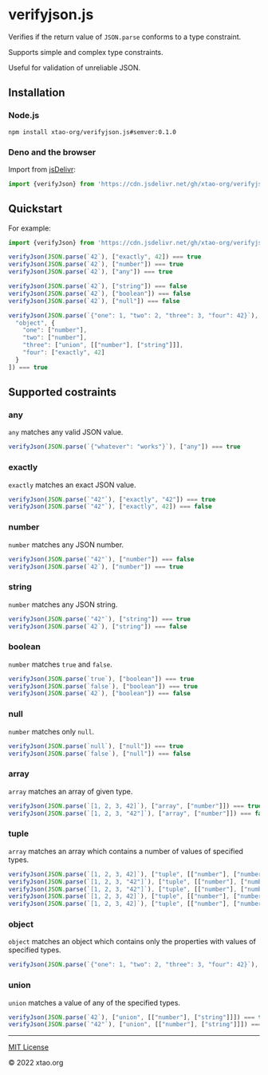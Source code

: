 # verifyjson.js

Verifies if the return value of `JSON.parse` conforms to a type constraint.

Supports simple and complex type constraints.

Useful for validation of unreliable JSON.

## Installation

### Node.js

```
npm install xtao-org/verifyjson.js#semver:0.1.0
```

### Deno and the browser

Import from [jsDelivr](https://www.jsdelivr.com/):

```js
import {verifyJson} from 'https://cdn.jsdelivr.net/gh/xtao-org/verifyjson.js@v0.1.0/mod.js'
```

## Quickstart

For example:

```js
import {verifyJson} from 'https://cdn.jsdelivr.net/gh/xtao-org/verifyjson.js@v0.1.0/mod.js'

verifyJson(JSON.parse(`42`), ["exactly", 42]) === true
verifyJson(JSON.parse(`42`), ["number"]) === true
verifyJson(JSON.parse(`42`), ["any"]) === true

verifyJson(JSON.parse(`42`), ["string"]) === false
verifyJson(JSON.parse(`42`), ["boolean"]) === false
verifyJson(JSON.parse(`42`), ["null"]) === false

verifyJson(JSON.parse(`{"one": 1, "two": 2, "three": 3, "four": 42}`), [
  "object", {
    "one": ["number"], 
    "two": ["number"], 
    "three": ["union", [["number"], ["string"]]], 
    "four": ["exactly", 42]
  }
]) === true
```

## Supported costraints

### any

`any` matches any valid JSON value.

```js
verifyJson(JSON.parse(`{"whatever": "works"}`), ["any"]) === true
```

### exactly

`exactly` matches an exact JSON value.

```js
verifyJson(JSON.parse(`"42"`), ["exactly", "42"]) === true
verifyJson(JSON.parse(`"42"`), ["exactly", 42]) === false
```

### number

`number` matches any JSON number.

```js
verifyJson(JSON.parse(`"42"`), ["number"]) === false
verifyJson(JSON.parse(`42`), ["number"]) === true
```

### string

`number` matches any JSON string.

```js
verifyJson(JSON.parse(`"42"`), ["string"]) === true
verifyJson(JSON.parse(`42`), ["string"]) === false
```

### boolean

`number` matches `true` and `false`.

```js
verifyJson(JSON.parse(`true`), ["boolean"]) === true
verifyJson(JSON.parse(`false`), ["boolean"]) === true
verifyJson(JSON.parse(`42`), ["boolean"]) === false
```

### null

`number` matches only `null`.

```js
verifyJson(JSON.parse(`null`), ["null"]) === true
verifyJson(JSON.parse(`false`), ["null"]) === false
```

### array

`array` matches an array of given type.

```js
verifyJson(JSON.parse(`[1, 2, 3, 42]`), ["array", ["number"]]) === true
verifyJson(JSON.parse(`[1, 2, 3, "42"]`), ["array", ["number"]]) === false
```

### tuple

`array` matches an array which contains a number of values of specified types.

```js
verifyJson(JSON.parse(`[1, 2, 3, 42]`), ["tuple", [["number"], ["number"], ["number"], ["number"]]]) === true
verifyJson(JSON.parse(`[1, 2, 3, "42"]`), ["tuple", [["number"], ["number"], ["number"], ["string"]]]) === true
verifyJson(JSON.parse(`[1, 2, 3, "42"]`), ["tuple", [["number"], ["number"], ["number"], ["number"]]]) === false
verifyJson(JSON.parse(`[1, 2, 3, 42]`), ["tuple", [["number"], ["number"], ["number"]]]) === false
verifyJson(JSON.parse(`[1, 2, 3, 42]`), ["tuple", [["number"], ["number"], ["number"], ["string"]]]) === false
```

### object

`object` matches an object which contains only the properties with values of specified types.

```js
verifyJson(JSON.parse(`{"one": 1, "two": 2, "three": 3, "four": 42}`), ["object", {"one": ["number"], "two": ["number"], "three": ["number"], "four": ["exactly", 42]}]) === true
```

### union

`union` matches a value of any of the specified types.

```js
verifyJson(JSON.parse(`42`), ["union", [["number"], ["string"]]]) === true
verifyJson(JSON.parse(`"42"`), ["union", [["number"], ["string"]]]) === true
```

***

[MIT License](LICENSE)

© 2022 xtao.org